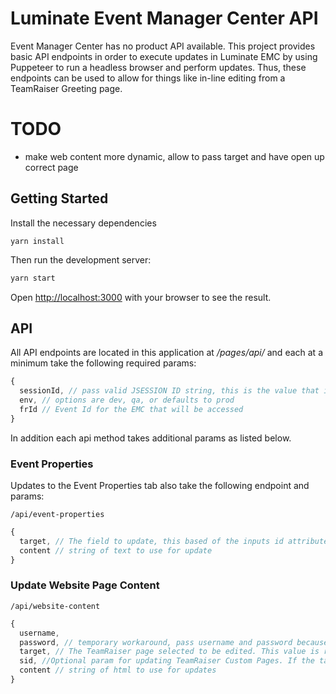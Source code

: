 # Luminate Event Manager Center API
Event Manager Center has no product API available. This project provides basic API endpoints in order to execute updates in Luminate EMC by using Puppeteer to run a headless browser and perform updates. Thus, these endpoints can be used to allow for things like in-line editing from a TeamRaiser Greeting page.

# TODO
- make web content more dynamic, allow to pass target and have open up correct page


## Getting Started

Install the necessary dependencies
```shell
yarn install
```

Then run the development server:
```bash
yarn start
```

Open [http://localhost:3000](http://localhost:3000) with your browser to see the result.


## API
All API endpoints are located in this application at */pages/api/* and each at a minimum take the following required params:
```javascript
{
  sessionId, // pass valid JSESSION ID string, this is the value that is saved as a cookie when logging into LO
  env, // options are dev, qa, or defaults to prod
  frId // Event Id for the EMC that will be accessed
}
```

In addition each api method takes additional params as listed below.

### Event Properties
Updates to the Event Properties tab also take the following endpoint and params:

```
/api/event-properties

```

```javascript
{
  target, // The field to update, this based of the inputs id attribute in the EMC
  content // string of text to use for update
}
```

### Update Website Page Content
```
/api/website-content

```

```javascript
{
  username,
  password, // temporary workaround, pass username and password because when passing session id page elements are not avaliable
  target, // The TeamRaiser page selected to be edited. This value is represented by the query string param in the url for 'pg='. So for Greeting Page the value would be 'entry' - STILL TO DO, FOR NOW JUST GOES TO ENTRY
  sid, //Optional param for updating TeamRaiser Custom Pages. If the target value is 'informational', then you will also need to pass the sid parameter as well - STILL TO DO
  content // string of html to use for updates
}
```
